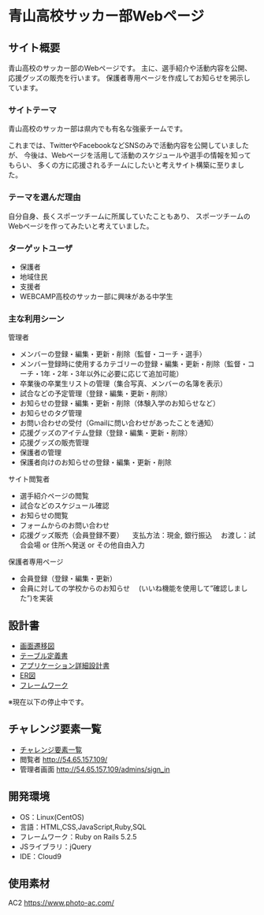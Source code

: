 # 青山高校サッカー部Webページ

## サイト概要
青山高校のサッカー部のWebページです。
主に、選手紹介や活動内容を公開、応援グッズの販売を行います。
保護者専用ページを作成してお知らせを掲示しています。


### サイトテーマ
青山高校のサッカー部は県内でも有名な強豪チームです。

これまでは、TwitterやFacebookなどSNSのみで活動内容を公開していましたが、
今後は、Webページを活用して活動のスケジュールや選手の情報を知ってもらい、
多くの方に応援されるチームにしたいと考えサイト構築に至りました。


### テーマを選んだ理由
自分自身、長くスポーツチームに所属していたこともあり、
スポーツチームのWebページを作ってみたいと考えていました。


### ターゲットユーザ
* 保護者
* 地域住民
* 支援者
* WEBCAMP高校のサッカー部に興味がある中学生


### 主な利用シーン

管理者
* メンバーの登録・編集・更新・削除（監督・コーチ・選手）
* メンバー登録時に使用するカテゴリーの登録・編集・更新・削除（監督・コーチ・1年・2年・3年以外に必要に応じて追加可能）
* 卒業後の卒業生リストの管理（集合写真、メンバーの名簿を表示）
* 試合などの予定管理（登録・編集・更新・削除）
* お知らせの登録・編集・更新・削除（体験入学のお知らせなど）
* お知らせのタグ管理
* お問い合わせの受付（Gmailに問い合わせがあったことを通知）
* 応援グッズのアイテム登録（登録・編集・更新・削除）
* 応援グッズの販売管理
* 保護者の管理
* 保護者向けのお知らせの登録・編集・更新・削除

サイト閲覧者
* 選手紹介ページの閲覧
* 試合などのスケジュール確認
* お知らせの閲覧
* フォームからのお問い合わせ
* 応援グッズ販売（会員登録不要）
　支払方法：現金, 銀行振込
　お渡し：試合会場 or 住所へ発送 or その他自由入力


保護者専用ページ
* 会員登録（登録・編集・更新）
* 会員に対しての学校からのお知らせ
　(いいね機能を使用して”確認しました”)を実装


## 設計書

* [画面遷移図](https://cacoo.com/diagrams/muyHFTAnnjAHl7kn/18214)
* [テーブル定義書](https://docs.google.com/spreadsheets/d/1ET_VRQFDM8WW2CK5btVG9H4P5P3VsUbM/edit?usp=sharing&ouid=108171552276875529220&rtpof=true&sd=true)
* [アプリケーション詳細設計書](https://docs.google.com/spreadsheets/d/1EMHJTj9iaSkvqAMzfgAtXsfWrnMEcy50/edit?usp=sharing&ouid=108171552276875529220&rtpof=true&sd=true)
* [ER図](https://cacoo.com/diagrams/vDkcsmaPsXuKlYK8/71BD3)
* [フレームワーク](https://cacoo.com/diagrams/8HPRRWnhzt8uWSSV/E5544)

※現在以下の停止中です。
## チャレンジ要素一覧
* [チャレンジ要素一覧](https://docs.google.com/spreadsheets/d/1P1PDBytG8iFCAhSjdbhvhclYPnSM2XGRR9gpu_hjD-A/edit#gid=0)
* 閲覧者 http://54.65.157.109/
* 管理者画面 http://54.65.157.109/admins/sign_in




## 開発環境
- OS：Linux(CentOS)
- 言語：HTML,CSS,JavaScript,Ruby,SQL
- フレームワーク：Ruby on Rails 5.2.5
- JSライブラリ：jQuery
- IDE：Cloud9

## 使用素材
AC2 https://www.photo-ac.com/